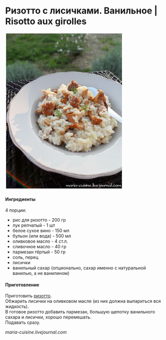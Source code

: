 ﻿---
image: ../../pics/6048af3e88c28f8c6cdb68354d7a53b5.jpg
---
# Ризотто с лисичками. Ванильное \| Risotto aux girolles

![Ризотто с лисичками](../../pics/6048af3e88c28f8c6cdb68354d7a53b5.jpg)

#### Ингредиенты

4 порции:

* рис для ризотто - 200 гр
* лук репчатый - 1 шт
* белое сухое вино - 150 мл
* бульон \(или вода\) - 500 мл
* оливковое масло - 4 ст.л.
* сливочное масло - 40 гр
* пармезан тёртый - 50 гр
* соль, перец
* лисички
* ванильный сахар \(опционально, сахар именно с натуральной ванилью, а не ванилином\)

#### Приготовление

Приготовить [ризотто](https://mars9n9.github.io/%D0%9F%D0%B0%D1%81%D1%82%D0%B0%20%D0%B8%20%D1%80%D0%B8%D0%B7%D0%BE%D1%82%D1%82%D0%BE/%D0%A0%D0%B8%D0%B7%D0%BE%D1%82%D1%82%D0%BE/ix.html).  
Обжарить лисички на оливковом масле \(из них должна выпариться вся жидкость\).  
В готовое ризотто добавить пармезан, большую щепотку ванильного сахара и лисички, хорошо перемешать.  
Подавать сразу.

*maria-cuisine.livejournal.com*
